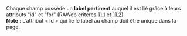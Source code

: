Chaque champ possède un **label pertinent** auquel il est lié grâce à leurs attributs "id" et "for" (RAWeb critères [11.1](https://accessibilite.public.lu/fr/rgaa4.1/criteres.html) et [11.2](https://accessibilite.public.lu/fr/rgaa4.1/criteres.html))\
**Note** : L’attribut « id » qui lie le label au champ doit être unique dans la page.
